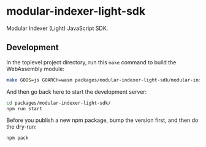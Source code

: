 # modular-indexer-light-sdk

Modular Indexer (Light) JavaScript SDK.

## Development

In the toplevel project directory, run this `make` command to build the WebAssembly module:

```bash
make GOOS=js GOARCH=wasm packages/modular-indexer-light-sdk/modular-indexer-light.wasm
 ```

And then go back here to start the development server:

```bash
cd packages/modular-indexer-light-sdk/
npm run start
```

Before you publish a new npm package, bump the version first, and then do the dry-run:

```bash
npm pack
```
